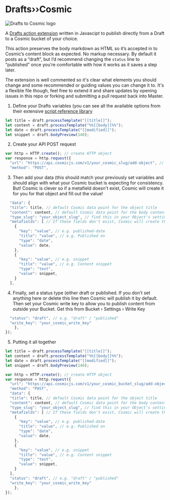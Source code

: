 # Drafts››Cosmic

![Drafts to Cosmic logo](https://res.cloudinary.com/kejk/image/upload/v1607677073/drafts-to-cosmic_hllch7.svg)

A [Drafts action extension](https://actions.getdrafts.com/a/1fP) written in Javascipt to publish directly from a Draft to a Cosmic bucket of your choice. 

This action preserves the body markdown as HTML so it’s accepted in to Cosmic’s content block as expected. No markup necessary. By default it posts as a “draft”, but I’d recommend changing the `status` line to “published” once you’re comfortable with how it works as it saves a step later.

The extension is well commented so it's clear what elements you should change and some recommended or guiding values you can change it to. It's a flexible file though, feel free to extend it and share updates by opening issues in this repo or forking and submitting a pull request back into Master.

1. Define your Drafts variables (you can see all the available options from their extensive [script reference library](https://scripting.getdrafts.com)

```javascript
let title = draft.processTemplate("[[title]]");
let content = draft.processTemplate("%%[[body]]%%");
let date = draft.processTemplate("[[modified]]");
let snippet = draft.bodyPreview(140);
```

2. Create your API POST request

```javascript
var http = HTTP.create(); // create HTTP object
var response = http.request({
  "url": "https://api.cosmicjs.com/v1/your_cosmic_slug/add-object", // Add your Cosmic slug, you can find it in your user settings
  "method": "POST",
```

3. Then add your data (this should match your previously set variables and should align with what your Cosmic bucket is expecting for consistency. But! Cosmic is clever so if a metafield doesn't exist, Cosmic will create it for you for that object and fill out the value!

```javascript
  "data": {
  "title": title, // default Cosmic data point for the object title
  "content": content, // default Cosmic data point for the body content
  "type_slug": "your_object_slug", // find this in your Object's settings
  "metafields": [ // If these fields don't exist, Cosmic will create the metafields and fill the data for you... awesome
    {
      "key": "value", // e.g. published-date
      "title": "value", // e.g. Published on
      "type": "date",
      "value": date,
    },
    {
      "key": "value", // e.g. snippet
      "title": "value", // e.g. Content snippet
      "type": "text",
      "value": snippet,
    }
  ],
```
4. Finally, set a status type (either draft or published. If you don't set anything here or delete this line then Cosmic will publish it by default. Then set your Cosmic write key to allow you to publish content from outside your Bucket. Get this from Bucket › Settings › Write Key 

```javascript
  "status": "draft", // e.g. "draft" / "published"
  "write_key": "your_cosmic_write_key"
	},
});
```

5. Putting it all together

```javascript
let title = draft.processTemplate("[[title]]");
let content = draft.processTemplate("%%[[body]]%%");
let date = draft.processTemplate("[[modified]]");
let snippet = draft.bodyPreview(140);

var http = HTTP.create(); // create HTTP object
var response = http.request({
  "url": "https://api.cosmicjs.com/v1/your_cosmic_bucket_slug/add-object", // Add your Cosmic Bucket slug, you can find it in your user settings
  "method": "POST",
  "data": {
  "title": title, // default Cosmic data point for the object title
  "content": content, // default Cosmic data point for the body content
  "type_slug": "your_object_slug", // find this in your Object's settings
  "metafields": [ // If these fields don't exist, Cosmic will create the metafields and fill the data for you... awesome
    {
      "key": "value", // e.g. published-date
      "title": "value", // e.g. Published on
      "type": "date",
      "value": date,
    },
    {
      "key": "value", // e.g. snippet
      "title": "value", // e.g. Content snippet
      "type": "text",
      "value": snippet,
    }
  ],
  "status": "draft", // e.g. "draft" / "published"
  "write_key": "your_cosmic_write_key"
	},
});
```
